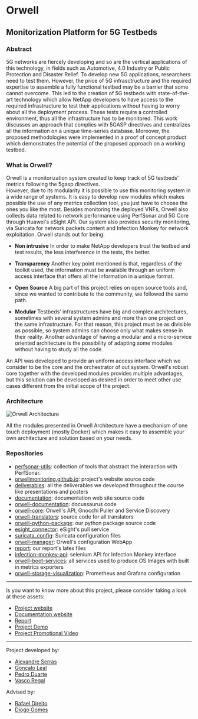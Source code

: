 # Orwell
## Monitorization Platform for 5G Testbeds

### Abstract
5G networks are fiercely developing and so are the vertical applications of this technology, in fields such as Automotive, 4.0 Industry or Public Protection and Disaster Relief. To develop new 5G applications, researchers need to test them. However, the price of 5G infrasctructure and the required expertise to assemble a fully functional testbed may be a barrier that some cannot overcome. This led to the creation of 5G testbeds with state-of-the-art technology which allow NetApp developers to have access to the required infrastructure to test their applications without having to worry about all the deployment process. These tests require a controlled environment, thus all the infrastructure has to be monitored. This work discusses an approach that complies with 5GASP directives and centralizes all the information on a unique time-series database. Moreover, the proposed methodologies were implemented in a proof of concept product which demonstrates the potential of the proposed approach on a working testbed.

### What is Orwell?

Orwell is a monitorization system created to keep track of 5G testbeds' metrics following the 5gasp directives.  
However, due to its modularity it is possible to use this monitoring system in a wide range of systems. It is easy to develop new modules which makes possible the use of any metrics collection tool, you just have to choose the ones you like the most. Besides monitoring the deployed VNFs, Orwell also collects data related to network performance using PerfSonar and 5G Core through Huawei's eSight API. Our system also provides security monitoring, via Suricata for network packets content and Infection Monkey for network exploitation. Orwell stands out for being:

- **Non intrusive**
    In order to make NetApp developers trust the testbed and test results, the less
interference in the tests, the better.  

- **Transparency**
    Another key point mentioned is that, regardless of the toolkit used, the information
must be available through an uniform access interface that offers all the information in a unique format.

- **Open Source**
    A big part of this project relies on open source tools and, since we wanted to contribute to the community, we followed the same path.

- **Modular**
    Testbeds’ infrastructures have big and complex architectures, sometimes with several
system admins and more than one project on the same infrastructure. For that reason, this project must
be as divisible as possible, so system admins can choose only what makes sense in their reality. Another
advantage of having a modular and a micro-service oriented architecture is the possibility of adapting
some modules without having to study all the code.

An API was developed to provide an uniform access interface which we consider to be the core and the orchestrator of out system. Orwell's robust core together with the developed modules provides multiple advantages, but this solution can be developed as desired in order to meet other use cases different from the initial scope of the project.

### Architecture

![Orwell Architecture](https://orwellmonitoring.github.io/assets/architecture.png)

All the modules presented in Orwell Architecture have a mechanism of one touch deployment (mostly Docker) which makes it easy to assemble your own architecture and solution based on your needs.

### Repositories

- [perfsonar-utils](https://github.com/OrwellMonitoring/perfsonar-utils): collection of tools that abstract the interaction with PerfSonar.
- [orwellmonitoring.github.io](https://github.com/OrwellMonitoring/orwellmonitoring.github.io): project's website source code
- [deliverables](https://github.com/OrwellMonitoring/deliverables): all the deliverables we developed throughout the course like presentations and posters
- [documentation](https://github.com/OrwellMonitoring/documentation): documentation web site source code
- [orwell-documentation](https://github.com/OrwellMonitoring/orwell-documentation): docussaurus code
- [orwell-core](https://github.com/OrwellMonitoring/orwell-core): Orwell's API, Gnocchi Puller and Service Discovery
- [orwell-translators](https://github.com/OrwellMonitoring/orwell-translators): source code for all translators
- [orwell-python-package](https://github.com/OrwellMonitoring/orwell-python-package): our python package source code
- [esight_connector](https://github.com/OrwellMonitoring/esight_connector): eSight's pull service
- [suricata_config](https://github.com/OrwellMonitoring/suricata_config): Suricata configuration files
- [orwell-manager](https://github.com/OrwellMonitoring/orwell-manager): Orwell's configuration WebApp 
- [report](https://github.com/OrwellMonitoring/report): our report's latex files
- [infection-monkey-api](https://github.com/OrwellMonitoring/infection-monkey-api): selenium API for Infection Monkey interface
- [orwell-boot-services](https://github.com/OrwellMonitoring/orwell-boot-services): all services used to produce OS Images with built in metrics exporters
- [orwell-storage-visualization](https://github.com/OrwellMonitoring/orwell-storage-visualization): Prometheus and Grafana configuration

---

Is you want to know more about this project, please consider taking a look at these assets:
- [Project website](https://orwellmonitoring.github.io/)
- [Documentation website](https://orwellmonitoring.github.io/documentation/)
- [Report](https://raw.githubusercontent.com/OrwellMonitoring/orwellmonitoring.github.io/main/docs/report.pdf)
- [Project Demo](https://orwellmonitoring.github.io/)
- [Project Promotional Video](https://www.youtube.com/watch?v=L7V7thHMmHw)

---

Project developed by:

- [Alexandre Serras](https://github.com/alexandreserras)
- [Gonçalo Leal](https://github.com/goncalo-leal)
- [Pedro Duarte](https://github.com/PedroDuarte536)
- [Vasco Regal](https://github.com/VascoRegal)

Advised by:

- [Rafael Direito](https://github.com/rafael-direito)
- [Diogo Gomes](https://github.com/dgomes)
